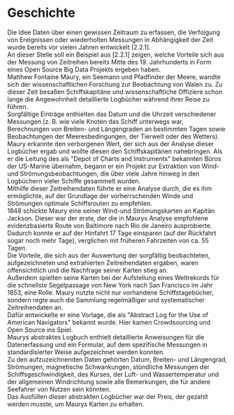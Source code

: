 # Geschichte
Die Idee Daten über einen gewissen Zeitraum zu erfassen, die Verfolgung von Ereignissen oder wiederholten Messungen in Abhängigkeit der Zeit wurde bereits vor vielen Jahren entwickelt [2.2.1].   
An dieser Stelle soll ein Beispiel aus [2.2.1] zeigen, welche Vorteile sich aus der Messung von Zeitreihen bereits Mitte des 19. Jahrhunderts in Form eines Open Source Big Data Projekts ergeben haben.  
Matthew Fontaine Maury, ein Seemann und Pfadfinder der Meere, wandte sich der wissenschaftlichen Forschung zur Beobachtung von Walen zu. Zu dieser Zeit besaßen Schiffskapitäne und wissenschaftliche Offiziere schon lange die Angewohnheit detaillierte Logbücher während ihrer Reise zu führen.    
Sorgfältige Einträge enthielten das Datum und die Uhrzeit verschiedener Messungen (z. B. wie viele Knoten das Schiff unterwegs war, Berechnungen von Breiten- und Längengraden an bestimmten Tagen sowie Beobachtungen der Meeresbedingungen, der Tierwelt oder des Wetters).   
Maury erkannte den verborgenen Wert, der sich aus der Analyse dieser Logbücher ergab und wollte diesen den Schiffskapitänen nahebringen.
Als er die Leitung des als "Depot of Charts and Instruments" bekannten Büros der US-Marine übernahm, begann er ein Projekt zur Extraktion von Wind- und Strömungsbeobachtungen, die über viele Jahre hinweg in den Logbüchern vieler Schiffe gesammelt wurden.  
Mithilfe dieser Zeitreihendaten führte er eine Analyse durch, die es ihm ermöglichte, auf der Grundlage der vorherrschenden Winde und Strömungen optimale Schiffsrouten zu empfehlen.  
1848 schickte Maury eine seiner Wind-und Strömungskarten an Kapitän Jackson. Dieser war der erste, der die in Maurys Analyse empfohlene evidenzbasierte Route von Baltimore nach Rio de Janeiro ausprobierte. Dadurch konnte er auf der Hinfahrt 17 Tage einsparen (auf der Rückfahrt sogar noch mehr Tage), verglichen mit früheren Fahrzeiten von ca. 55 Tagen.  
Die Vorteile, die sich aus der Auswertung der sorgfältig beobachteten, aufgezeichneten und extrahierten Zeitreihendaten ergaben, waren offensichtlich und die Nachfrage seiner Karten stieg an.  
Außerdem spielten seine Karten bei der Aufstellung eines Weltrekords für die schnellste Segelpassage von New York nach San Francisco im Jahr 1853, eine Rolle.
Maury nutzte nicht nur vorhandene Schiffstagebücher, sondern regte auch die Sammlung regelmäßiger und systematischer Zeitreihendaten an.  
Dafür entwickelte er eine Vorlage, die als "Abstract Log for the Use of American Navigators" bekannt wurde. Hier kamen Crowdsourcing und Open Source ins Spiel.  
Maurys abstraktes Logbuch enthielt detaillierte Anweisungen für die Datenerfassung und ein Formular, auf dem spezifische Messungen in standardisierter Weise aufgezeichnet werden konnten.   
Zu den aufzuzeichnenden Daten gehörten Datum, Breiten- und Längengrad, Strömungen, magnetische Schwankungen, stündliche Messungen der Schiffsgeschwindigkeit, des Kurses, der Luft- und Wassertemperatur und der allgemeinen Windrichtung sowie alle Bemerkungen, die für andere Seefahrer von Nutzen sein könnten.  
Das Ausfüllen dieser abstrakten Logbücher war der Preis, der gezahlt werden musste, um Maurys Karten zu erhalten.  

